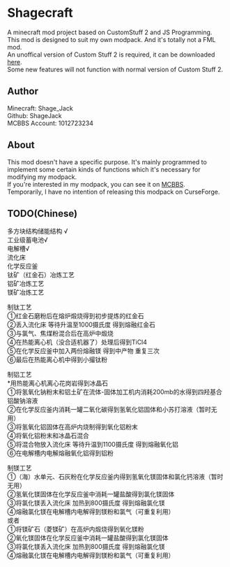 # Shagecraft
A minecraft mod project based on CustomStuff 2 and JS Programming.<br>This mod is designed to suit my own modpack. And it's totally not a FML mod.<br>An unoffical version of Custom Stuff 2 is required, it can be downloaded [here](http://www.mediafire.com/file/79mgc0ug34yzz79/CustomStuff2-0.11.29-MC1.7.10-NBTFixed.jar/file).<br>Some new features will not function with normal version of Custom Stuff 2.

## Author
Minecraft: Shage_Jack<br>Github: ShageJack<br>MCBBS Account: 1012723234

## About

This mod doesn't have a specific purpose. It's mainly programmed to implement some certain kinds of functions which it's necessary for modifying my modpack.<br>If you're interested in my modpack, you can see it on [MCBBS](http://www.mcbbs.net/thread-819462-1-1.html).<br>Temporarily, I have no intention of releasing this modpack on CurseForge.

## TODO(Chinese)

多方块结构储能结构 √<br>工业级蓄电池√<br>电解槽√<br>流化床 <br>化学反应釜<br>钛矿（红金石）冶炼工艺<br>铝矿冶炼工艺<br>镁矿冶炼工艺<br>

制钛工艺 <br>①红金石磨粉后在熔炉煅烧得到初步提炼的红金石<br>②丢入流化床 等待升温至1000摄氏度 得到熔融红金石<br>③与氯气、焦煤粉混合后在高炉中煅烧<br> ④在热能离心机（没合适机器了）处理后得到TiCl4  <br>⑤在化学反应釜中加入两份熔融镁 得到中产物 重复三次 <br>⑥最后在热能离心机中得到小撮钛粉

制铝工艺<br>*用热能离心机离心花岗岩得到冰晶石<br>①将氢氧化钠粉末和铝土矿在流体-固体加工机内消耗200mb的水得到四羟基合铝酸钠溶液<br>②在化学反应釜内消耗一罐二氧化碳得到氢氧化铝固体和小苏打溶液（暂时无用）<br>③将氢氧化铝固体在高炉内烧制得到氧化铝粉末<br>④将氧化铝粉末和冰晶石混合<br>⑤将混合物放入流化床 等待升温到1100摄氏度 得到熔融氧化铝<br>⑥在电解槽内电解熔融氧化铝得到铝粉<br>

制镁工艺<br>①（海）水单元、石灰粉在化学反应釜内得到氢氧化镁固体和氯化钙溶液（暂时无用）<br>②氢氧化镁固体在化学反应釜中消耗一罐盐酸得到氯化镁固体<br>③将氯化镁丢入流化床 加热到800摄氏度 得到熔融氯化镁<br>④熔融氯化镁在电解槽内电解得到镁粉和氯气（可重复利用）<br>或者<br>①将镁矿石（菱镁矿）在高炉内煅烧得到氧化镁粉<br>②氧化镁固体在化学反应釜中消耗一罐盐酸得到氯化镁固体<br>③将氯化镁丢入流化床 加热到800摄氏度 得到熔融氯化镁<br>④熔融氯化镁在电解槽内电解得到镁粉和氯气（可重复利用）
